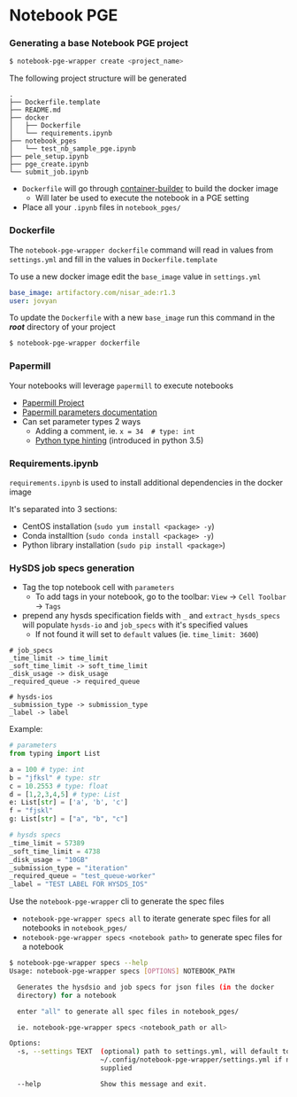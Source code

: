 # Notebook PGE

### Generating a base Notebook PGE project
```bash
$ notebook-pge-wrapper create <project_name>
```
The following project structure will be generated
```
.
├── Dockerfile.template
├── README.md
├── docker
│   ├── Dockerfile
│   └── requirements.ipynb
├── notebook_pges
│   └── test_nb_sample_pge.ipynb
├── pele_setup.ipynb
├── pge_create.ipynb
└── submit_job.ipynb
```
* `Dockerfile` will go through [container-builder](https://github.com/hysds/container-builder) to build the docker image
    * Will later be used to execute the notebook in a PGE setting
* Place all your `.ipynb` files in `notebook_pges/`


### Dockerfile
The `notebook-pge-wrapper dockerfile` command will read in values from `settings.yml` and fill in the values in 
`Dockerfile.template`

To use a new docker image edit the `base_image` value in `settings.yml`

```yaml
base_image: artifactory.com/nisar_ade:r1.3
user: jovyan
```

To update the `Dockerfile` with a new `base_image` run this command in the ***root*** directory of your project
```bash
$ notebook-pge-wrapper dockerfile
```


### Papermill
Your notebooks will leverage `papermill` to execute notebooks
* [Papermill Project](https://papermill.readthedocs.io/en/latest/)
* [Papermill parameters documentation](https://papermill.readthedocs.io/en/latest/usage-parameterize.html)
* Can set parameter types 2 ways
    * Adding a comment, ie. `x = 34  # type: int`
    * [Python type hinting](https://docs.python.org/3/library/typing.html) (introduced in python 3.5)

### Requirements.ipynb
`requirements.ipynb` is used to install additional dependencies in the docker image

It's separated into 3 sections:
* CentOS installation (`sudo yum install <package> -y`)
* Conda installtion (`sudo conda install <package> -y`)
* Python library installation (`sudo pip install <package>`)

### HySDS job specs generation
* Tag the top notebook cell with `parameters`
    * To add tags in your notebook, go to the toolbar: `View` -> `Cell Toolbar` -> `Tags`
* prepend any hysds specification fields with `_` and `extract_hysds_specs` will populate `hysds-io` and
`job_specs` with it's specified values
    * If not found it will set to `default` values (ie. `time_limit: 3600`)
```
# job_specs
_time_limit -> time_limit
_soft_time_limit -> soft_time_limit
_disk_usage -> disk_usage
_required_queue -> required_queue

# hysds-ios
_submission_type -> submission_type
_label -> label
```   
Example:
```python
# parameters
from typing import List

a = 100 # type: int
b = "jfksl" # type: str
c = 10.2553 # type: float
d = [1,2,3,4,5] # type: List
e: List[str] = ['a', 'b', 'c']
f = "fjskl"
g: List[str] = ["a", "b", "c"]

# hysds specs
_time_limit = 57389
_soft_time_limit = 4738
_disk_usage = "10GB"
_submission_type = "iteration"
_required_queue = "test_queue-worker"
_label = "TEST LABEL FOR HYSDS_IOS"
``` 

Use the `notebook-pge-wrapper` cli to generate the spec files
* `notebook-pge-wrapper specs all` to iterate generate spec files for all notebooks in `notebook_pges/`
* `notebook-pge-wrapper specs <notebook path>` to generate spec files for a notebook
```bash
$ notebook-pge-wrapper specs --help
Usage: notebook-pge-wrapper specs [OPTIONS] NOTEBOOK_PATH

  Generates the hysdsio and job specs for json files (in the docker
  directory) for a notebook

  enter "all" to generate all spec files in notebook_pges/

  ie. notebook-pge-wrapper specs <notebook_path or all>

Options:
  -s, --settings TEXT  (optional) path to settings.yml, will default to
                       ~/.config/notebook-pge-wrapper/settings.yml if not
                       supplied

  --help               Show this message and exit.
```
